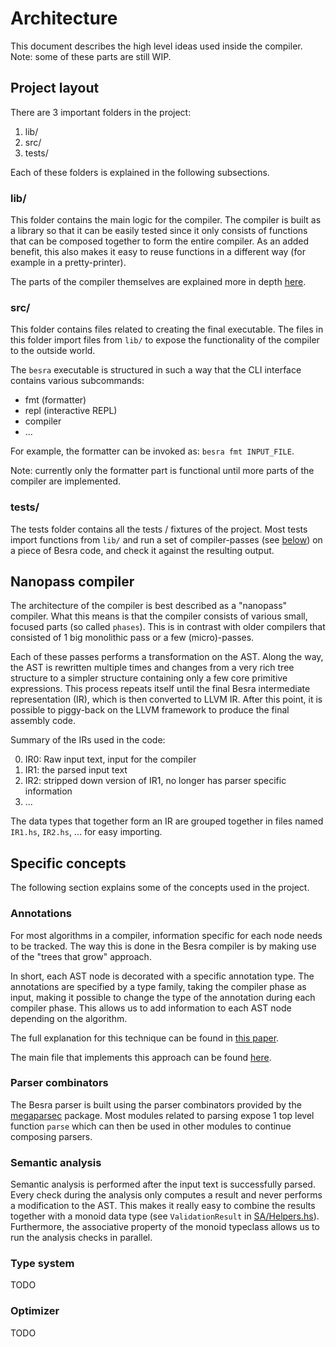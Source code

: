 
# Architecture

This document describes the high level ideas used inside the compiler.
Note: some of these parts are still WIP.


## Project layout

There are 3 important folders in the project:

1. lib/
2. src/
3. tests/

Each of these folders is explained in the following subsections.


### lib/

This folder contains the main logic for the compiler. The compiler is built as
a library so that it can be easily tested since it only consists of functions
that can be composed together to form the entire compiler.
As an added benefit, this also makes it easy to reuse functions in a different
way (for example in a pretty-printer).

The parts of the compiler themselves are explained more in depth
[here](https://github.com/luc-tielen/besra-lang/blob/master/docs/architecture.md#nanopass-compiler).


### src/

This folder contains files related to creating the final executable.
The files in this folder import files from `lib/` to expose the
functionality of the compiler to the outside world.

The `besra` executable is structured in such a way that the CLI interface
contains various subcommands:

- fmt (formatter)
- repl (interactive REPL)
- compiler
- ...

For example, the formatter can be invoked as: `besra fmt INPUT_FILE`.

Note: currently only the formatter part is functional until more parts of the
compiler are implemented.


### tests/

The tests folder contains all the tests / fixtures of the project.
Most tests import functions from `lib/` and run a set of
compiler-passes (see
[below](https://github.com/luc-tielen/besra-lang/blob/master/docs/architecture.md#nanopass-compiler))
on a piece of Besra code, and check it against the resulting output.


## Nanopass compiler

The architecture of the compiler is best described as a "nanopass" compiler.
What this means is that the compiler consists of various small, focused parts
(so called `phases`). This is in contrast with older compilers that consisted of
1 big monolithic pass or a few (micro)-passes.

Each of these passes performs a transformation on the AST. Along the way, the
AST is rewritten multiple times and changes from a very rich tree structure to
a simpler structure containing only a few core primitive expressions.
This process repeats itself until the final Besra intermediate representation
(IR), which is then converted to LLVM IR. After this point, it is possible to
piggy-back on the LLVM framework to produce the final assembly code.


Summary of the IRs used in the code:

0. IR0: Raw input text, input for the compiler
1. IR1: the parsed input text
2. IR2: stripped down version of IR1, no longer has parser specific information
3. ...

The data types that together form an IR are grouped together in files named
`IR1.hs`, `IR2.hs`, ... for easy importing.


## Specific concepts

The following section explains some of the concepts used in the project.


### Annotations

For most algorithms in a compiler, information specific for each node needs to
be tracked. The way this is done in the Besra compiler is by making use of the
"trees that grow" approach.

In short, each AST node is decorated with a specific annotation type. The
annotations are specified by a type family, taking the compiler phase as input,
making it possible to change the type of the annotation during each compiler
phase. This allows us to add information to each AST node depending on the
algorithm.

The full explanation for this technique can be found in
[this paper](https://www.microsoft.com/en-us/research/uploads/prod/2016/11/trees-that-grow.pdf).

The main file that implements this approach can be found
[here](https://github.com/luc-tielen/besra-lang/blob/master/lib/Besra/Types/Ann.hs).


### Parser combinators

The Besra parser is built using the parser combinators provided by the
[megaparsec](https://hackage.haskell.org/package/hspec-megaparsec) package.
Most modules related to parsing expose 1 top level function `parse` which can
then be used in other modules to continue composing parsers.


### Semantic analysis

Semantic analysis is performed after the input text is successfully parsed.
Every check during the analysis only computes a result and never performs a
modification to the AST. This makes it really easy to combine the results
together with a monoid data type (see `ValidationResult` in
[SA/Helpers.hs](https://github.com/luc-tielen/besra-lang/blob/master/lib/Besra/SA/Helpers.hs)).
Furthermore, the associative property of the monoid typeclass allows us
to run the analysis checks in parallel.


### Type system

TODO


### Optimizer

TODO

